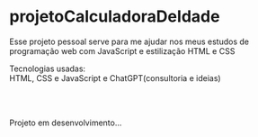# projetoCalculadoraDeIdade

<p>Esse projeto pessoal serve para me ajudar nos meus estudos de programação web com JavaScript e estilização HTML e CSS</p>
<p>Tecnologias usadas: <br>HTML, CSS e JavaScript e ChatGPT(consultoria e ideias)</p>
<br>
<br>
<p>Projeto em desenvolvimento...</p>
